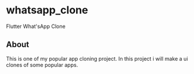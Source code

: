 # whatsapp_clone

Flutter What'sApp Clone

## About

This is one of my popular app cloning project.
In this project i will make a ui clones of some popular apps.
